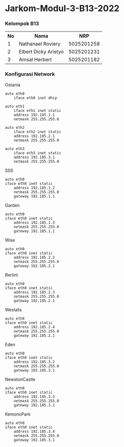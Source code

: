 # Jarkom-Modul-3-B13-2022

### Kelompok B13

<table>
    <tr>
        <th>No</th>
        <th>Nama</th>
        <th>NRP</th>
    </tr>
    <tr>
        <td>1</td>
        <td>Nathanael Roviery</td>
        <td>5025201258</td>
    </tr>
    <tr>
        <td>2</td>
        <td>Elbert Dicky Aristyo</td>
        <td> 5025201231</td>
    </tr>
    <tr>
        <td>3</td>
        <td>Amsal Herbert</td>
        <td>5025201182</td>
    </tr>
</table>

### Konfigurasi Network

Ostania

```
auto eth0
    iface eth0 inet dhcp

auto eth1
    iface eth1 inet static
    address 192.185.1.1
    netmask 255.255.255.0

auto eth2
    iface eth2 inet static
    address 192.185.2.1
    netmask 255.255.255.0

auto eth3
    iface eth3 inet static
    address 192.185.3.1
    netmask 255.255.255.0
```

SSS

```
auto eth0
iface eth0 inet static
    address 192.185.1.2
    netmask 255.255.255.0
    gateway 192.185.1.1
```

Garden

```
auto eth0
iface eth0 inet static
    address 192.185.1.3
    netmask 255.255.255.0
    gateway 192.185.1.1
```

Wise

```
auto eth0
iface eth0 inet static
    address 192.185.2.2
    netmask 255.255.255.0
    gateway 192.185.2.1
```

Berlint

```
auto eth0
iface eth0 inet static
    address 192.185.2.3
    netmask 255.255.255.0
    gateway 192.185.2.1
```

Westalis

```
auto eth0
iface eth0 inet static
    address 192.185.2.4
    netmask 255.255.255.0
    gateway 192.185.2.1
```

Eden

```
auto eth0
iface eth0 inet static
    address 192.185.3.2
    netmask 255.255.255.0
    gateway 192.185.3.1
```

NewstonCastle

```
auto eth0
iface eth0 inet static
    address 192.185.3.3
    netmask 255.255.255.0
    gateway 192.185.3.1
```

KemonoPark

```
auto eth0
iface eth0 inet static
    address 192.185.3.4
    netmask 255.255.255.0
    gateway 192.185.3.1
```

